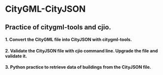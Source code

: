# CityGML-CityJSON
## Practice of citygml-tools and cjio.
#### 1. Convert the CityGML file into CityJSON with citygml-tools.

#### 2. Validate the CityJSON file with cjio command line. Upgrade the file and validate it.

#### 3. Python practice to retrieve data of buildings from the CityJSON file.
